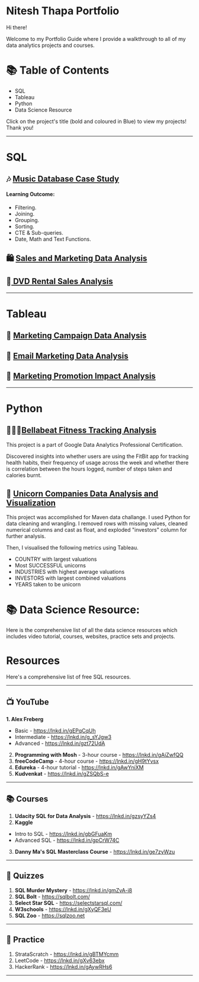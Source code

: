 # Nitesh Thapa Portfolio

Hi there!

Welcome to my Portfolio Guide where I provide a walkthrough to all of my data analytics projects and courses.

# 📚 Table of Contents

- SQL
- Tableau
- Python
- Data Science Resource

Click on the project's title (bold and coloured in Blue) to view my projects! Thank you!

------------------------

# SQL
## 🎶 [Music Database Case Study](https://github.com/nitesht2/Music-Database-case-study-using-SQL)

#### Learning Outcome:

- Filtering.
- Joining.
- Grouping.
- Sorting.
- CTE & Sub-queries.
- Date, Math and Text Functions.

## 🛍 [Sales and Marketing Data Analysis](https://github.com/nitesht2/Sales-and-Marketing-Data-Analysis-in-SQL)

## 💽[ DVD Rental Sales Analysis](https://github.com/nitesht2/DVD-Rental-Sales-Analysis-Using-SQL)

------------------------------

# Tableau

## 🔶 [Marketing Campaign Data Analysis](https://github.com/nitesht2/Marketing-Campaign-Data-Visualization)

## 📧 [Email Marketing Data Analysis](https://github.com/nitesht2/Email-Marketing-Data-Analysis-and-Visualization)

## 💎 [Marketing Promotion Impact Analysis](https://github.com/nitesht2/Marketing-Promotional-Impact-Analysis)

-------------------------------
# Python

## 🏃🏻‍♀️[Bellabeat Fitness Tracking Analysis](https://github.com/nitesht2/Bellabeat-Case-Study)

This project is a part of Google Data Analytics Professional Certification.

Discovered insights into whether users are using the FitBit app for tracking health habits, their frequency of usage across the week and whether there is correlation between the hours logged, number of steps taken and calories burnt.

## 🦄 [Unicorn Companies Data Analysis and Visualization](https://github.com/nitesht2/Unicorn-Companies-Data-Analysis-Visualization)

This project was accomplished for Maven data challange. I used Python for data cleaning and wrangling. I removed rows with missing values, cleaned numerical columns and cast as float, and exploded "investors" column for further analysis.

Then, I visualised the following metrics using Tableau.

- COUNTRY with largest valuations
- Most SUCCESSFUL unicorns
- INDUSTRIES with highest average valuations
- INVESTORS with largest combined valuations
- YEARS taken to be unicorn

# 📚 Data Science Resource:
Here is the comprehensive list of all the data science resources which includes video tutorial, courses, websites, practice sets and projects. 
# Resources

Here's a comprehensive list of free SQL resources.

***

## 📺 YouTube
**1. Alex Freberg**
- Basic - https://lnkd.in/gEPqCqUh
- Intermediate - https://lnkd.in/g_sYJgw3
- Advanced - https://lnkd.in/gzt72UdA
2. **Programming with Mosh** - 3-hour course - https://lnkd.in/gAiZwfQQ
3. **freeCodeCamp** - 4-hour course  - https://lnkd.in/gH9tYvsx
4. **Edureka** - 4-hour tutorial - https://lnkd.in/gAwYniXM
5. **Kudvenkat** - https://lnkd.in/gZSQbS-e 

***

## 📚 Courses
1. **Udacity SQL for Data Analysis** - https://lnkd.in/gzsyYZs4
2. **Kaggle**
- Intro to SQL - https://lnkd.in/gbGFuaKm
- Advanced SQL - https://lnkd.in/gpCrW74C
3. **Danny Ma's SQL Masterclass Course** - https://lnkd.in/ge7zyWzu

***

## 🔎 Quizzes
1. **SQL Murder Mystery** - https://lnkd.in/gmZvA-i8
2. **SQL Bolt** - https://sqlbolt.com/
3. **Select Star SQL** - https://selectstarsql.com/
4. **W3schools** - https://lnkd.in/gXyQF3eU
5. **SQL Zoo** - https://sqlzoo.net


***

## 📝 Practice
1. StrataScratch - https://lnkd.in/gBTMYcmm
2. LeetCode - https://lnkd.in/gXv63ebx
3. HackerRank - https://lnkd.in/gAywRHs6

***






